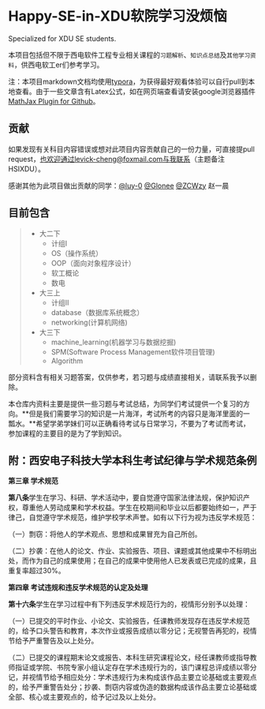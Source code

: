 # Happy-SE-in-XDU软院学习没烦恼
Specialized for XDU SE students.

本项目包括但不限于西电软件工程专业相关课程的`习题解析`、`知识点总结`及`其他学习资料`，供西电软工er们参考学习。

注：本项目markdown文档均使用[typora](https://www.typora.io/)，为获得最好观看体验可以自行pull到本地查看。由于一些文章含有Latex公式，如在网页端查看请安装google浏览器插件[MathJax Plugin for Github](https://chrome.google.com/webstore/detail/mathjax-plugin-for-github/ioemnmodlmafdkllaclgeombjnmnbima?hl=zh-CN)。

## 贡献

如果发现有关科目内容错误或想对此项目内容贡献自己的一份力量，可直接提pull request，也欢迎通过levick-cheng@foxmail.com与我联系（主题备注HSIXDU）。

感谢其他为此项目做出贡献的同学：[@luy-0](https://github.com/luy-0) [@Glonee](https://github.com/Glonee) [@ZCWzy](https://github.com/ZCWzy) 赵一晨



## 目前包含

> - 大二下
>   - 计组I
>   - OS（操作系统）
>   - OOP（面向对象程序设计）
>   - 软工概论
>   - 数电
> - 大三上
>   - 计组II
>   - database（数据库系统概念）
>   - networking(计算机网络)
> - 大三下
>   - machine_learning(机器学习与数据挖掘)
>   - SPM(Software Process Management软件项目管理)
>   - Algorithm

部分资料含有相关习题答案，仅供参考，若习题与成绩直接相关，请联系我予以删除。

本仓库内资料主要是提供一些习题与考试总结，为同学们考试提供一个复习的方向。**但是我们需要学习的知识是一片海洋，考试所考的内容只是海洋里面的一瓢水。**希望学弟学妹们可以正确看待考试与日常学习，不要为了考试而考试，参加课程的主要目的是为了学到知识。

## 附：西安电子科技大学本科生考试纪律与学术规范条例

**第三章 学术规范**

**第八条**学生在学习、科研、学术活动中，要自觉遵守国家法律法规，保护知识产权，尊重他人劳动成果和学术权益。学生在校期间和毕业以后都要始终如一，严于律己，自觉遵守学术规范，维护学校学术声誉。如有以下行为视为违反学术规范：

（一）剽窃：将他人的学术观点、思想和成果冒充为自己所创。

（二）抄袭：在他人的论文、作业、实验报告、项目、课题或其他成果中不标明出处，而作为自己的成果使用；在自己的成果中使用他人已发表或已完成的成果，且重复率超过30%。



**第四章 考试违规和违反学术规范的认定及处理**

**第十六条**学生在学习过程中有下列违反学术规范行为的，视情形分别予以处理：

（一）已提交的平时作业、小论文、实验报告，任课教师发现存在违反学术规范的，给予口头警告和教育，本次作业或报告成绩以零分记；无视警告再犯的，视情节给予严重警告及以上处分。

（二）已提交的课程期末论文或报告、本科生研究课程论文，经任课教师或指导教师指证或学院、书院专家小组认定存在学术违规行为的，该门课程总评成绩以零分记，并视情节给予相应处分：学术违规行为未构成该作品主要立论基础或主要观点的，给予严重警告处分；抄袭、剽窃内容或伪造的数据构成该作品主要立论基础或全部、核心或主要观点的，给予记过及以上处分。
